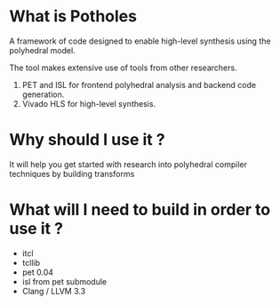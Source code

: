 # What is Potholes 

A framework of code designed to enable high-level synthesis using the polyhedral model. 

The tool makes extensive use of tools from other researchers. 

1. PET and ISL for frontend polyhedral analysis and backend code generation. 
2. Vivado HLS for high-level synthesis. 

# Why should I use it ?

It will help you get started with research into polyhedral compiler techniques by building transforms

# What will I need to build in order to use it ? 

* itcl
* tcllib
* pet 0.04
* isl from pet submodule
* Clang / LLVM 3.3